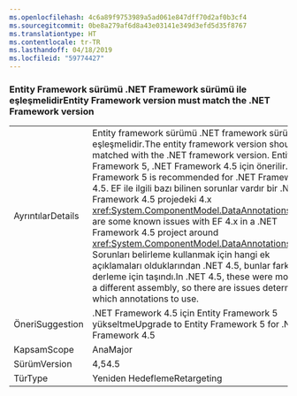 ```yaml
---
ms.openlocfilehash: 4c6a89f9753989a5ad061e847dff70d2af0b3cf4
ms.sourcegitcommit: 0be8a279af6d8a43e03141e349d3efd5d35f8767
ms.translationtype: HT
ms.contentlocale: tr-TR
ms.lasthandoff: 04/18/2019
ms.locfileid: "59774427"
---
```

### <a name="entity-framework-version-must-match-the-net-framework-version"></a><span data-ttu-id="bd3f9-101">Entity Framework sürümü .NET Framework sürümü ile eşleşmelidir</span><span class="sxs-lookup"><span data-stu-id="bd3f9-101">Entity Framework version must match the .NET Framework version</span></span>

|   |   |
|---|---|
|<span data-ttu-id="bd3f9-102">Ayrıntılar</span><span class="sxs-lookup"><span data-stu-id="bd3f9-102">Details</span></span>|<span data-ttu-id="bd3f9-103">Entity framework sürümü .NET framework sürümüyle eşleşmelidir.</span><span class="sxs-lookup"><span data-stu-id="bd3f9-103">The entity framework version should be matched with the .NET framework version.</span></span> <span data-ttu-id="bd3f9-104">Entity Framework 5, .NET Framework 4.5 için önerilir.</span><span class="sxs-lookup"><span data-stu-id="bd3f9-104">Entity Framework 5 is recommended for .NET Framework 4.5.</span></span> <span data-ttu-id="bd3f9-105">EF ile ilgili bazı bilinen sorunlar vardır bir .NET Framework 4.5 projedeki 4.x <xref:System.ComponentModel.DataAnnotations>.</span><span class="sxs-lookup"><span data-stu-id="bd3f9-105">There are some known issues with EF 4.x in a .NET Framework 4.5 project around <xref:System.ComponentModel.DataAnnotations>.</span></span> <span data-ttu-id="bd3f9-106">Sorunları belirleme kullanmak için hangi ek açıklamaları olduklarından .NET 4.5, bunlar farklı bir derleme için taşındı.</span><span class="sxs-lookup"><span data-stu-id="bd3f9-106">In .NET 4.5, these were moved to a different assembly, so there are issues determining which annotations to use.</span></span>|
|<span data-ttu-id="bd3f9-107">Öneri</span><span class="sxs-lookup"><span data-stu-id="bd3f9-107">Suggestion</span></span>|<span data-ttu-id="bd3f9-108">.NET Framework 4.5 için Entity Framework 5 yükseltme</span><span class="sxs-lookup"><span data-stu-id="bd3f9-108">Upgrade to Entity Framework 5 for .NET Framework 4.5</span></span>|
|<span data-ttu-id="bd3f9-109">Kapsam</span><span class="sxs-lookup"><span data-stu-id="bd3f9-109">Scope</span></span>|<span data-ttu-id="bd3f9-110">Ana</span><span class="sxs-lookup"><span data-stu-id="bd3f9-110">Major</span></span>|
|<span data-ttu-id="bd3f9-111">Sürüm</span><span class="sxs-lookup"><span data-stu-id="bd3f9-111">Version</span></span>|<span data-ttu-id="bd3f9-112">4,5</span><span class="sxs-lookup"><span data-stu-id="bd3f9-112">4.5</span></span>|
|<span data-ttu-id="bd3f9-113">Tür</span><span class="sxs-lookup"><span data-stu-id="bd3f9-113">Type</span></span>|<span data-ttu-id="bd3f9-114">Yeniden Hedefleme</span><span class="sxs-lookup"><span data-stu-id="bd3f9-114">Retargeting</span></span>|
